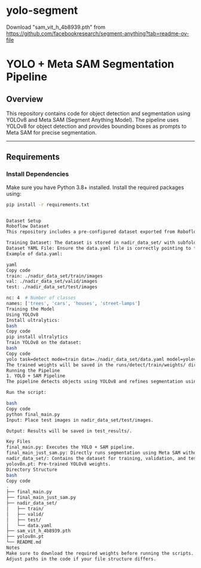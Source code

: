 # yolo-segment

Download "sam_vit_h_4b8939.pth" from https://github.com/facebookresearch/segment-anything?tab=readme-ov-file


# YOLO + Meta SAM Segmentation Pipeline

## Overview
This repository contains code for object detection and segmentation using YOLOv8 and Meta SAM (Segment Anything Model). The pipeline uses YOLOv8 for object detection and provides bounding boxes as prompts to Meta SAM for precise segmentation.

---

## Requirements

### Install Dependencies
Make sure you have Python 3.8+ installed. Install the required packages using:
```bash
pip install -r requirements.txt


Dataset Setup
Roboflow Dataset
This repository includes a pre-configured dataset exported from Roboflow in the YOLOv8 format.

Training Dataset: The dataset is stored in nadir_data_set/ with subfolders for train, valid, and test.
Dataset YAML File: Ensure the data.yaml file is correctly pointing to the dataset structure.
Example of data.yaml:

yaml
Copy code
train: ./nadir_data_set/train/images
val: ./nadir_data_set/valid/images
test: ./nadir_data_set/test/images

nc: 4  # Number of classes
names: ['trees', 'cars', 'houses', 'street-lamps']
Training the Model
Using YOLOv8
Install ultralytics:
bash
Copy code
pip install ultralytics
Train YOLOv8 on the dataset:
bash
Copy code
yolo task=detect mode=train data=./nadir_data_set/data.yaml model=yolov8n.pt epochs=50 imgsz=640
The trained weights will be saved in the runs/detect/train/weights/ directory.
Running the Pipeline
1. YOLO + SAM Pipeline
The pipeline detects objects using YOLOv8 and refines segmentation using Meta SAM.

Run the script:

bash
Copy code
python final_main.py
Input: Place test images in nadir_data_set/test/images.

Output: Results will be saved in test_results/.

Key Files
final_main.py: Executes the YOLO + SAM pipeline.
final_main_just_sam.py: Directly runs segmentation using Meta SAM without YOLO prompts.
nadir_data_set/: Contains the dataset for training, validation, and testing.
yolov8n.pt: Pre-trained YOLOv8 weights.
Directory Structure
bash
Copy code
.
├── final_main.py
├── final_main_just_sam.py
├── nadir_data_set/
│   ├── train/
│   ├── valid/
│   ├── test/
│   └── data.yaml
├── sam_vit_h_4b8939.pth
├── yolov8n.pt
└── README.md
Notes
Make sure to download the required weights before running the scripts.
Adjust paths in the code if your file structure differs.
